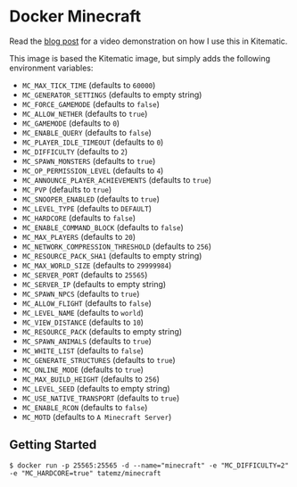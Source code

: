 # Docker Minecraft

Read the [blog post](https://medium.com/@tatemz/why-i-love-docker-a-use-case-in-minecraft-b9f2a519d3ce) for a video demonstration on how I use this in Kitematic.

This image is based the Kitematic image, but simply adds the following environment variables:


* `MC_MAX_TICK_TIME` (defaults to `60000`)
* `MC_GENERATOR_SETTINGS` (defaults to empty string)
* `MC_FORCE_GAMEMODE` (defaults to `false`)
* `MC_ALLOW_NETHER` (defaults to `true`)
* `MC_GAMEMODE` (defaults to `0`)
* `MC_ENABLE_QUERY` (defaults to `false`)
* `MC_PLAYER_IDLE_TIMEOUT` (defaults to `0`)
* `MC_DIFFICULTY` (defaults to `2`)
* `MC_SPAWN_MONSTERS` (defaults to `true`)
* `MC_OP_PERMISSION_LEVEL` (defaults to `4`)
* `MC_ANNOUNCE_PLAYER_ACHIEVEMENTS` (defaults to `true`)
* `MC_PVP` (defaults to `true`)
* `MC_SNOOPER_ENABLED` (defaults to `true`)
* `MC_LEVEL_TYPE` (defaults to `DEFAULT`)
* `MC_HARDCORE` (defaults to `false`)
* `MC_ENABLE_COMMAND_BLOCK` (defaults to `false`)
* `MC_MAX_PLAYERS` (defaults to `20`)
* `MC_NETWORK_COMPRESSION_THRESHOLD` (defaults to `256`)
* `MC_RESOURCE_PACK_SHA1` (defaults to empty string)
* `MC_MAX_WORLD_SIZE` (defaults to `29999984`)
* `MC_SERVER_PORT` (defaults to `25565`)
* `MC_SERVER_IP` (defaults to empty string)
* `MC_SPAWN_NPCS` (defaults to `true`)
* `MC_ALLOW_FLIGHT` (defaults to `false`)
* `MC_LEVEL_NAME` (defaults to `world`)
* `MC_VIEW_DISTANCE` (defaults to `10`)
* `MC_RESOURCE_PACK` (defaults to empty string)
* `MC_SPAWN_ANIMALS` (defaults to `true`)
* `MC_WHITE_LIST` (defaults to `false`)
* `MC_GENERATE_STRUCTURES` (defaults to `true`)
* `MC_ONLINE_MODE` (defaults to `true`)
* `MC_MAX_BUILD_HEIGHT` (defaults to `256`)
* `MC_LEVEL_SEED` (defaults to empty string)
* `MC_USE_NATIVE_TRANSPORT` (defaults to `true`)
* `MC_ENABLE_RCON` (defaults to `false`)
* `MC_MOTD` (defaults to `A Minecraft Server`)


## Getting Started

```
$ docker run -p 25565:25565 -d --name="minecraft" -e "MC_DIFFICULTY=2" -e "MC_HARDCORE=true" tatemz/minecraft
```
